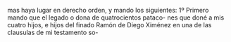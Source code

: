 mas haya lugar en derecho orden, y mando los siguientes:
1º Primero mando que el legado o dona de quatrocientos pataco-
nes que doné a mis cuatro hijos, e hijos del finado Ramón de Diego Ximénez en una de las clausulas de mi testamento so-